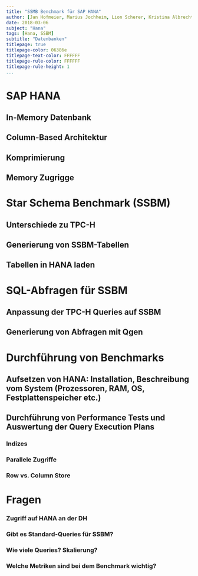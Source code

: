 ```yaml
---
title: "SSMB Benchmark für SAP HANA"
author: [Jan Hofmeier, Marius Jochheim, Lion Scherer, Kristina Albrecht]
date: 2018-03-06
subject: "Hana"
tags: [Hana, SSBM]
subtitle: "Datenbanken"
titlepage: true
titlepage-color: 06386e
titlepage-text-color: FFFFFF
titlepage-rule-color: FFFFFF
titlepage-rule-height: 1
...
```


# SAP HANA
## In-Memory Datenbank
## Column-Based Architektur
## Komprimierung
## Memory Zugrigge

# Star Schema Benchmark (SSBM)
## Unterschiede zu TPC-H
## Generierung von SSBM-Tabellen
## Tabellen in HANA laden

# SQL-Abfragen für SSBM
## Anpassung der TPC-H Queries auf SSBM
## Generierung von Abfragen mit Qgen

# Durchführung von Benchmarks 

## Aufsetzen von HANA: Installation, Beschreibung vom System (Prozessoren, RAM, OS, Festplattenspeicher etc.)
## Durchführung von Performance Tests und Auswertung der Query Execution Plans
### Indizes
### Parallele Zugriffe
### Row vs. Column Store

# Fragen
### Zugriff auf HANA an der DH
### Gibt es Standard-Queries für SSBM? 
### Wie viele Queries? Skalierung?
### Welche Metriken sind bei dem Benchmark wichtig?
